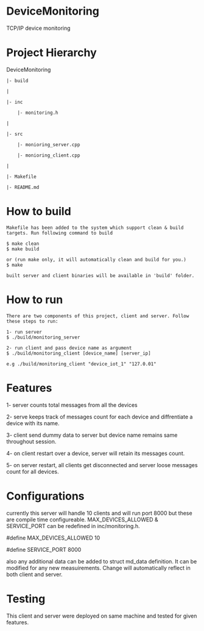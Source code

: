# DeviceMonitoring
TCP/IP device monitoring


# Project Hierarchy 
DeviceMonitoring

    |- build
    
    |
    
    |- inc
    
        |- monitoring.h
        
    |
    
    |- src
    
        |- monioring_server.cpp
        
        |- monioring_client.cpp
        
    |
    
    |- Makefile
    
    |- README.md
    
    
# How to build
    Makefile has been added to the system which support clean & build targets. Run following command to build
    
    $ make clean
    $ make build

    or (run make only, it will automatically clean and build for you.)
    $ make 

    built server and client binaries will be available in 'build' folder.

# How to run
    There are two components of this project, client and server. Follow these steps to run:

    1- run server
    $ ./build/monitoring_server
    
    2- run client and pass device name as argument
    $ ./build/monitoring_client [device_name] [server_ip]

    e.g ./build/monitoring_client "device_iot_1" "127.0.01"

# Features
1- server counts total messages from all the devices

2- serve keeps track of messages count for each device and diffrentiate a device with its name.

3- client send dummy data to server but device name remains same throughout session.

4- on client restart over a device, server will retain its messages count.

5- on server restart, all clients get disconnected and server loose messages count for all devices.

# Configurations
currently this server will handle 10 clients and will run port 8000 but these are compile time configureable. MAX_DEVICES_ALLOWED & SERVICE_PORT can be redefined in inc/monitoring.h.

#define MAX_DEVICES_ALLOWED 10

#define SERVICE_PORT 8000

also any additional data can be added to struct md_data definition. It can be modified for any new measuirements. Change will automatically reflect in both client and server.

# Testing
This client and server were deployed on same machine and tested for given features.
